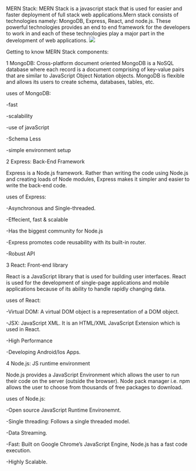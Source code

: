 
MERN Stack: MERN Stack is a javascript stack that is used for easier and faster deployment of full stack web applications.Mern stack consists of technologies namely: MongoDB, Express, React, and node.js.
These powerful technologies provides an end to end framework for the developers to work in and each of these technologies play a major part in the development of web applications.
![](https://webassets.mongodb.com/_com_assets/cms/mern-stack-b9q1kbudz0.png)

Getting to know MERN Stack components:

1 MongoDB: Cross-platform document oriented
MongoDB is a NoSQL database where each record is a document comprising of key-value pairs that are similar to JavaScript Object Notation objects.
MongoDB is flexible and allows its users to create schema, databases, tables, etc.

uses of MongoDB:

-fast

-scalability

-use of javaScript

-Schema Less

-simple environment setup


2 Express: Back-End Framework

Express is a Node.js framework. Rather than writing the code using Node.js and creating loads of Node modules, Express makes it simpler and easier to write the back-end code.

uses of Express:

-Asynchronous and Single-threaded.

-Effecient, fast & scalable

-Has the biggest community for Node.js

-Express promotes code reusability with its built-in router.

-Robust API


3 React: Front-end library

React is a JavaScript library that is used for building user interfaces. React is used for the development of single-page applications and mobile applications because of its ability to handle rapidly changing data.

uses of React:

-Virtual DOM: A virtual DOM object is a representation of a DOM object.

-JSX: JavaScript XML. It is an HTML/XML JavaScript Extension which is used in React.

-High Performance

-Developing Android/Ios Apps.


4 Node.js: JS runtime environment

Node.js provides a JavaScript Environment which allows the user to run their code on the server (outside the browser). Node pack manager i.e. npm allows the user to choose from thousands of free packages to download.

uses of Node.js:

-Open source JavaScript Runtime Environemnt.

-Single threading: Follows a single threaded model.

-Data Streaming.

-Fast: Built on Google Chrome’s JavaScript Engine, Node.js has a fast code execution.

-Highly Scalable.
